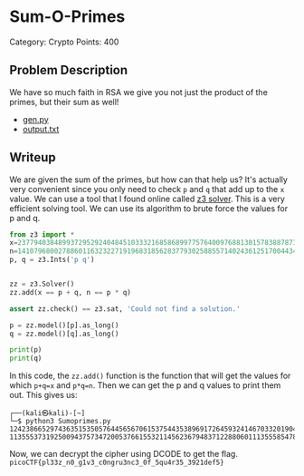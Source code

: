 # Sum-O-Primes
Category: Crypto
Points: 400
## Problem Description
We have so much faith in RSA we give you not just the product of the primes, but their sum as well!

-   [gen.py](https://artifacts.picoctf.net/c/97/gen.py)
-   [output.txt](https://artifacts.picoctf.net/c/97/output.txt)
## Writeup
We are given the sum of the primes, but how can that help us? It's actually very convenient since you only need to check `p` and `q` that add up to the `x` value. We can use a tool that I found online called [z3 solver](https://github.com/Z3Prover/z3). This is a very efficient solving tool. We can use its algorithm to brute force the values for p and q. 
```python                           
from z3 import * 
x=23779403848993729529240484510333216858689977576400976881301578388787382965>
n=14107968002788601163232271919683185628377930258855714024361251700443482916>
p, q = z3.Ints('p q')


zz = z3.Solver()
zz.add(x == p + q, n == p * q)

assert zz.check() == z3.sat, 'Could not find a solution.'

p = zz.model()[p].as_long()
q = zz.model()[q].as_long()

print(p)
print(q)
```
In this code, the `zz.add()` function is the function that will get the values for which `p+q=x` and `p*q=n`. Then we can get the p and q values to print them out. This gives us:
```
┌──(kali㉿kali)-[~]
└─$ python3 Sumoprimes.py
124238665297436351535057644565670615375443538969172645932414670332019048252346424732454374287700184761196786959193566174940923144061340753375696812236797799085284060917522754635338715470410049507726019057956507759394465391650189663615302576713255389112522546651929487111766739718243933329068430413385177473431
113555373192500943757347200537661553211456236794837122880601113555854781406339483423434917996351857545875405098238265321751218735544249960436269109023300381364677749208091802101469817073745908605989047665985314018377915624692143738631532769850077802552967686024344490545101481143954168442661650896889584367639
```
Now, we can decrypt the cipher using DCODE to get the flag.
<br>`picoCTF{pl33z_n0_g1v3_c0ngru3nc3_0f_5qu4r35_3921def5}`
